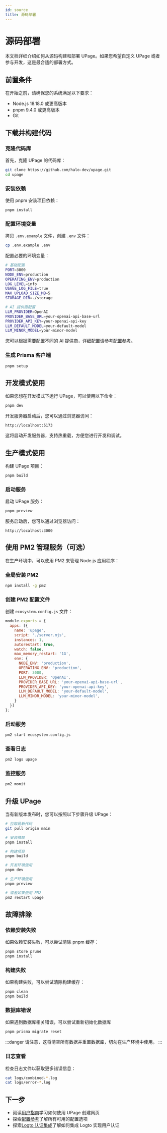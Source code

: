 ```yaml
---
id: source
title: 源码部署
---
```


# 源码部署

本文档详细介绍如何从源码构建和部署 UPage。如果您希望自定义 UPage 或者参与开发，这是最合适的部署方式。

## 前置条件

在开始之前，请确保您的系统满足以下要求：

- Node.js 18.18.0 或更高版本
- pnpm 9.4.0 或更高版本
- Git

## 下载并构建代码

### 克隆代码库

首先，克隆 UPage 的代码库：

```bash
git clone https://github.com/halo-dev/upage.git
cd upage
```

### 安装依赖

使用 pnpm 安装项目依赖：

```bash
pnpm install
```

### 配置环境变量

拷贝 `.env.example` 文件，创建 `.env` 文件：

```bash
cp .env.example .env
```

配置必要的环境变量：

```bash
# 基础配置
PORT=3000
NODE_ENV=production
OPERATING_ENV=production
LOG_LEVEL=info
USAGE_LOG_FILE=true
MAX_UPLOAD_SIZE_MB=5
STORAGE_DIR=./storage

# AI 提供商配置
LLM_PROVIDER=OpenAI
PROVIDER_BASE_URL=your-openai-api-base-url
PROVIDER_API_KEY=your-openai-api-key
LLM_DEFAULT_MODEL=your-default-model
LLM_MINOR_MODEL=your-minor-model
```

您可以根据需要配置不同的 AI 提供商，详细配置请参考[配置参考](../configuration)。

### 生成 Prisma 客户端

```bash
pnpm setup
```

## 开发模式使用

如果您想在开发模式下运行 UPage，可以使用以下命令：

```bash
pnpm dev
```

开发服务器启动后，您可以通过浏览器访问：

```
http://localhost:5173
```

这将启动开发服务器，支持热重载，方便您进行开发和调试。

## 生产模式使用

构建 UPage 项目：

```bash
pnpm build
```

### 启动服务

启动 UPage 服务：

```bash
pnpm preview
```

服务启动后，您可以通过浏览器访问：

```
http://localhost:3000
```

## 使用 PM2 管理服务（可选）

在生产环境中，可以使用 PM2 来管理 Node.js 应用程序：

### 全局安装 PM2

```bash
npm install -g pm2
```

### 创建 PM2 配置文件

创建 `ecosystem.config.js` 文件：

```javascript
module.exports = {
  apps: [{
    name: 'upage',
    script: './server.mjs',
    instances: 1,
    autorestart: true,
    watch: false,
    max_memory_restart: '1G',
    env: {
      NODE_ENV: 'production',
      OPERATING_ENV: 'production',
      PORT: 3000,
      LLM_PROVIDER: 'OpenAI',
      PROVIDER_BASE_URL: 'your-openai-api-base-url',
      PROVIDER_API_KEY: 'your-openai-api-key',
      LLM_DEFAULT_MODEL: 'your-default-model',
      LLM_MINOR_MODEL: 'your-minor-model',
    }
  }]
};
```

### 启动服务

```bash
pm2 start ecosystem.config.js
```

### 查看日志

```bash
pm2 logs upage
```

### 监控服务

```bash
pm2 monit
```

## 升级 UPage

当有新版本发布时，您可以按照以下步骤升级 UPage：

```bash
# 拉取最新代码
git pull origin main

# 安装依赖
pnpm install

# 构建项目
pnpm build

# 开发环境使用
pnpm dev

# 生产环境使用
pnpm preview

# 或者如果使用 PM2
pm2 restart upage
```

## 故障排除

### 依赖安装失败

如果依赖安装失败，可以尝试清除 pnpm 缓存：

```bash
pnpm store prune
pnpm install
```

### 构建失败

如果构建失败，可以尝试清除构建缓存：

```bash
pnpm clean
pnpm build
```

### 数据库错误

如果遇到数据库相关错误，可以尝试重新初始化数据库

```bash
pnpm prisma migrate reset
```

:::danger
请注意，这将清空所有数据并重置数据库，切勿在生产环境中使用。
:::

### 日志查看

检查日志文件以获取更多错误信息：

```bash
cat logs/combined-*.log
cat logs/error-*.log
```

## 下一步

- 阅读[用户指南](../user-guide/basics)学习如何使用 UPage 创建网页
- 探索[配置参考](../configuration)了解所有可用的配置选项
- 探索[Logto 认证集成](./logto)了解如何集成 Logto 实现用户认证
